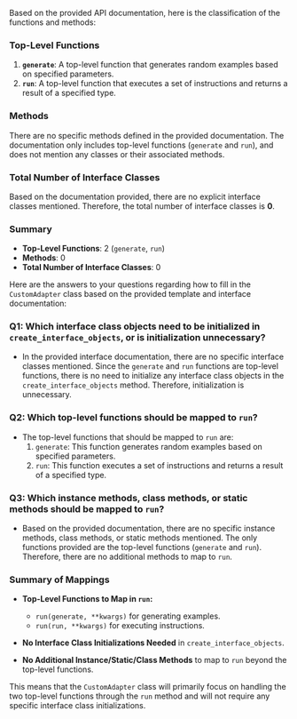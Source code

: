 Based on the provided API documentation, here is the classification of the functions and methods:

### Top-Level Functions
1. **`generate`**: A top-level function that generates random examples based on specified parameters.
2. **`run`**: A top-level function that executes a set of instructions and returns a result of a specified type.

### Methods
There are no specific methods defined in the provided documentation. The documentation only includes top-level functions (`generate` and `run`), and does not mention any classes or their associated methods.

### Total Number of Interface Classes
Based on the documentation provided, there are no explicit interface classes mentioned. Therefore, the total number of interface classes is **0**.

### Summary
- **Top-Level Functions**: 2 (`generate`, `run`)
- **Methods**: 0
- **Total Number of Interface Classes**: 0

Here are the answers to your questions regarding how to fill in the `CustomAdapter` class based on the provided template and interface documentation:

### Q1: Which interface class objects need to be initialized in `create_interface_objects`, or is initialization unnecessary?
- In the provided interface documentation, there are no specific interface classes mentioned. Since the `generate` and `run` functions are top-level functions, there is no need to initialize any interface class objects in the `create_interface_objects` method. Therefore, initialization is unnecessary.

### Q2: Which top-level functions should be mapped to `run`?
- The top-level functions that should be mapped to `run` are:
  1. `generate`: This function generates random examples based on specified parameters.
  2. `run`: This function executes a set of instructions and returns a result of a specified type.

### Q3: Which instance methods, class methods, or static methods should be mapped to `run`?
- Based on the provided documentation, there are no specific instance methods, class methods, or static methods mentioned. The only functions provided are the top-level functions (`generate` and `run`). Therefore, there are no additional methods to map to `run`.

### Summary of Mappings
- **Top-Level Functions to Map in `run`:**
  - `run(generate, **kwargs)` for generating examples.
  - `run(run, **kwargs)` for executing instructions.

- **No Interface Class Initializations Needed** in `create_interface_objects`.

- **No Additional Instance/Static/Class Methods** to map to `run` beyond the top-level functions. 

This means that the `CustomAdapter` class will primarily focus on handling the two top-level functions through the `run` method and will not require any specific interface class initializations.
